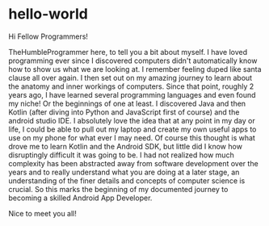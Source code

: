 # hello-world

Hi Fellow Programmers!

TheHumbleProgrammer here, to tell you a bit about myself. I have loved programming ever since I discovered computers didn't automatically know how to show us what we are looking at. I remember feeling duped like santa clause all over again. I then set out on my amazing journey to learn about the anatomy and inner workings of computers. Since that point, roughly 2 years ago, I have learned several programming languages and even found my niche! Or the beginnings of one at least. I discovered Java and then Kotlin (after diving into Python and JavaScript first of course) and the android studio IDE. I absolutely love the idea that at any point in my day or life, I could be able to pull out my laptop and create my own useful apps to use on my phone for what ever I may need. Of course this thought is what drove me to learn Kotlin and the Android SDK, but little did I know how disruptingly difficult it was going to be. I had not realized how much complexity has been abstracted away from software development over the years and to really understand what you are doing at a later stage, an understanding of the finer details and concepts of computer science is crucial. So this marks the beginning of my documented journey to becoming a skilled Android App Developer.

Nice to meet you all!


